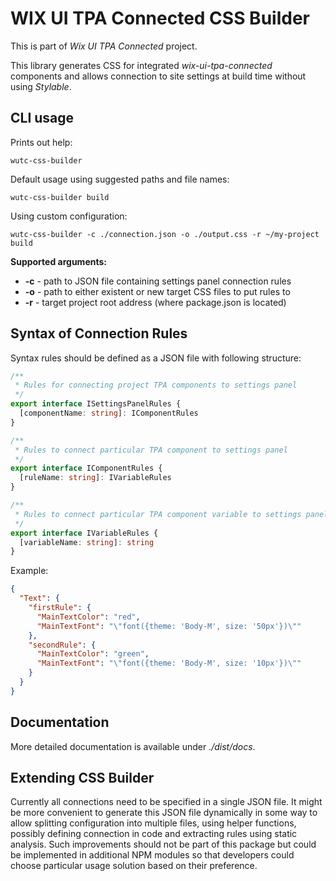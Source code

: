 # WIX UI TPA Connected CSS Builder

This is part of _Wix UI TPA Connected_ project.

This library generates CSS for integrated _wix-ui-tpa-connected_ components and allows connection to site settings at build time without using _Stylable_.

## CLI usage

Prints out help:

```
wutc-css-builder
```

Default usage using suggested paths and file names:

```
wutc-css-builder build
```

Using custom configuration:

```
wutc-css-builder -c ./connection.json -o ./output.css -r ~/my-project build
```

**Supported arguments:**

- **-c** - path to JSON file containing settings panel connection rules
- **-o** - path to either existent or new target CSS files to put rules to
- **-r** - target project root address (where package.json is located)

## Syntax of Connection Rules

Syntax rules should be defined as a JSON file with following structure:

```typescript
/**
 * Rules for connecting project TPA components to settings panel
 */
export interface ISettingsPanelRules {
  [componentName: string]: IComponentRules
}

/**
 * Rules to connect particular TPA component to settings panel
 */
export interface IComponentRules {
  [ruleName: string]: IVariableRules
}

/**
 * Rules to connect particular TPA component variable to settings panel
 */
export interface IVariableRules {
  [variableName: string]: string
}
```

Example:

```json
{
  "Text": {
    "firstRule": {
      "MainTextColor": "red",
      "MainTextFont": "\"font({theme: 'Body-M', size: '50px'})\""
    },
    "secondRule": {
      "MainTextColor": "green",
      "MainTextFont": "\"font({theme: 'Body-M', size: '10px'})\""
    }
  }
}
```

## Documentation

More detailed documentation is available under _./dist/docs_.

## Extending CSS Builder

Currently all connections need to be specified in a single JSON file. It might be more convenient to generate this JSON file dynamically in some way to allow splitting configuration into multiple files, using helper functions, possibly defining connection in code and extracting rules using static analysis. Such improvements should not be part of this package but could be implemented in additional NPM modules so that developers could choose particular usage solution based on their preference.
